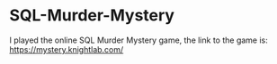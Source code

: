 # SQL-Murder-Mystery
I played the online SQL Murder Mystery game, the link to the game is: https://mystery.knightlab.com/
